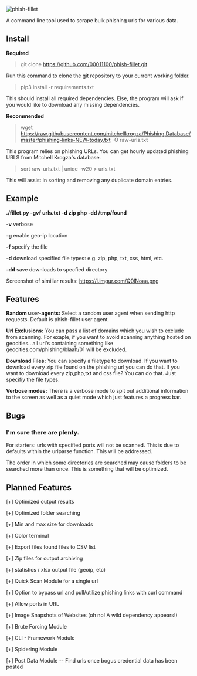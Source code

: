 ![phish-fillet](https://i.imgur.com/eNvQcxNm.jpg)

A command line tool used to scrape bulk phishing urls for various data.

## Install

**Required**
> git clone https://github.com/00011100/phish-fillet.git

Run this command to clone the git repository to your current working folder.

>pip3 install -r requirements.txt

This should install all required dependencies. Else, the program will ask if you would like to download any missing dependencies.



**Recommended**
>wget https://raw.githubusercontent.com/mitchellkrogza/Phishing.Database/master/phishing-links-NEW-today.txt -O raw-urls.txt

This program relies on phishing URLs. You can get hourly updated phishing URLS from Mitchell Krogza's database.

>sort raw-urls.txt | uniqe -w20 > urls.txt

This will assist in sorting and removing any duplicate domain entries.  

## Example

**./fillet.py -gvf urls.txt -d zip php -dd /tmp/found**

**-v** verbose

**-g** enable geo-ip location

**-f** specify the file

**-d** download specified file types: e.g. zip, php, txt, css, html, etc.

**-dd** save downloads to specfied directory

Screenshot of similiar results: https://i.imgur.com/Q0lNoaa.png

## Features

**Random user-agents:** Select a random user agent when sending http requests. Default is phish-fillet user agent.

**Url Exclusions:**    You can pass a list of domains which you wish to exclude from scanning. For exaple, if you want to avoid
                   scanning anything hosted on geocities.. all url's containing something like geocities.com/phishing/blaah/01
                   will be excluded.
                   
**Download Files:**    You can specify a filetype to download. If you want to download every zip file found on the phishing url
                   you can do that. If you want to download every zip,php,txt and css file? You can do that. Just specifiy the 
                   file types.
                   
**Verbose modes:**     There is a verbose mode to spit out additional information to the screen as well as a quiet mode which just 
                   features a progress bar.
                   
## Bugs
### I'm sure there are plenty. 

For starters: urls with specified ports will not be scanned. This is due to defaults within the urlparse function. 
This will be addressed.

The order in which some directories are searched may cause folders to be searched more than once. 
This is something that will be optimized.


## Planned Features

[+] Optimized output results

[+] Optimized folder searching

[+] Min and max size for downloads

[+] Color terminal

[+] Export files found files to CSV list

[+] Zip files for output archiving

[+] statistics / xlsx output file (geoip, etc)

[+] Quick Scan Module for a single url

[+] Option to bypass url and pull/utilize phishing links with curl command

[+] Allow ports in URL

[+] Image Snapshots of Websites (oh no! A wild dependency appears!)

[+] Brute Forcing Module

[+] CLI - Framework Module

[+] Spidering Module

[+] Post Data Module
    -- Find urls once bogus credential data has been posted
